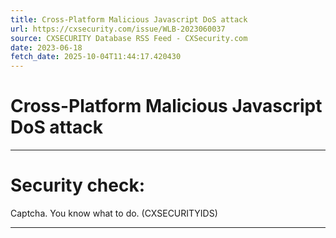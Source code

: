 ```yaml
---
title: Cross-Platform Malicious Javascript DoS attack
url: https://cxsecurity.com/issue/WLB-2023060037
source: CXSECURITY Database RSS Feed - CXSecurity.com
date: 2023-06-18
fetch_date: 2025-10-04T11:44:17.420430
---
```


# Cross-Platform Malicious Javascript DoS attack

---

# Security check:

Captcha. You know what to do. (CXSECURITYIDS)

---